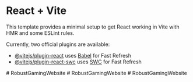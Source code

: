 # React + Vite

This template provides a minimal setup to get React working in Vite with HMR and some ESLint rules.

Currently, two official plugins are available:

- [@vitejs/plugin-react](https://github.com/vitejs/vite-plugin-react/blob/main/packages/plugin-react/README.md) uses [Babel](https://babeljs.io/) for Fast Refresh
- [@vitejs/plugin-react-swc](https://github.com/vitejs/vite-plugin-react-swc) uses [SWC](https://swc.rs/) for Fast Refresh


#   R o b u s t G a m i n g W e b s i t e 
 
 #   R o b u s t G a m i n g W e b s i t e 
 
 #   R o b u s t G a m i n g W e b s i t e 
 
 
